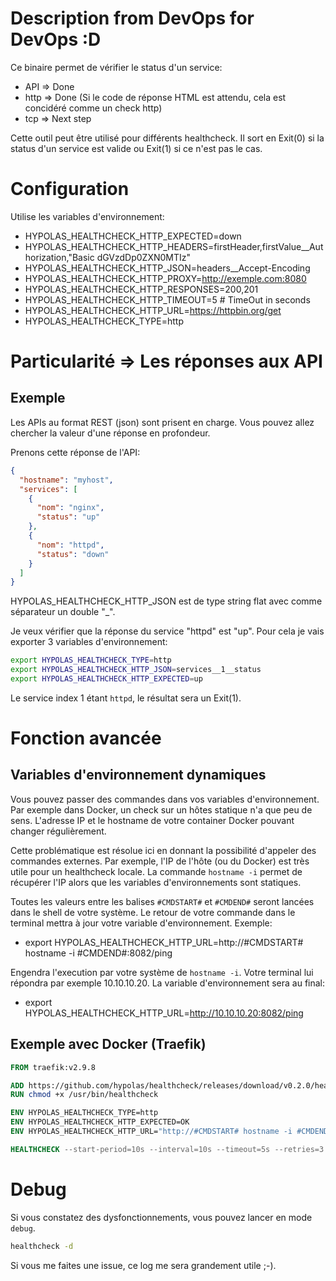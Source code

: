 # Description from DevOps for DevOps :D

Ce binaire permet de vérifier le status d'un service:

- API => Done
- http => Done (Si le code de réponse HTML est attendu, cela est concidéré comme un check http)
- tcp => Next step

Cette outil peut être utilisé pour différents healthcheck. Il sort en Exit(0) si la status d'un service est valide ou Exit(1) si ce n'est pas le cas.

# Configuration

Utilise les variables d'environnement:

- HYPOLAS_HEALTHCHECK_HTTP_EXPECTED=down
- HYPOLAS_HEALTHCHECK_HTTP_HEADERS=firstHeader,firstValue\_\_Authorization,"Basic dGVzdDp0ZXN0MTIz"
- HYPOLAS_HEALTHCHECK_HTTP_JSON=headers\_\_Accept-Encoding
- HYPOLAS_HEALTHCHECK_HTTP_PROXY=http://exemple.com:8080
- HYPOLAS_HEALTHCHECK_HTTP_RESPONSES=200,201
- HYPOLAS_HEALTHCHECK_HTTP_TIMEOUT=5 # TimeOut in seconds
- HYPOLAS_HEALTHCHECK_HTTP_URL=https://httpbin.org/get
- HYPOLAS_HEALTHCHECK_TYPE=http

# Particularité => Les réponses aux API

## Exemple

Les APIs au format REST (json) sont prisent en charge. Vous pouvez allez chercher la valeur d'une réponse en profondeur.

Prenons cette réponse de l'API:

```json
{
  "hostname": "myhost",
  "services": [
    {
      "nom": "nginx",
      "status": "up"
    },
    {
      "nom": "httpd",
      "status": "down"
    }
  ]
}
```

HYPOLAS_HEALTHCHECK_HTTP_JSON est de type string flat avec comme séparateur un double "\_".

Je veux vérifier que la réponse du service "httpd" est "up". Pour cela je vais exporter 3 variables d'environnement:

```bash
export HYPOLAS_HEALTHCHECK_TYPE=http
export HYPOLAS_HEALTHCHECK_HTTP_JSON=services__1__status
export HYPOLAS_HEALTHCHECK_HTTP_EXPECTED=up
```

Le service index 1 étant `httpd`, le résultat sera un Exit(1).

# Fonction avancée

## Variables d'environnement dynamiques

Vous pouvez passer des commandes dans vos variables d'environnement. Par exemple dans Docker, un check sur un hôtes statique n'a que peu de sens. L'adresse IP et le hostname de votre container Docker pouvant changer régulièrement.

Cette problématique est résolue ici en donnant la possibilité d'appeler des commandes externes. Par exemple, l'IP de l'hôte (ou du Docker) est très utile pour un healthcheck locale. La commande `hostname -i` permet de récupérer l'IP alors que les variables d'environnements sont statiques.

Toutes les valeurs entre les balises `#CMDSTART#` et `#CMDEND#` seront lancées dans le shell de votre système. Le retour de votre commande dans le terminal mettra à jour votre variable d'environnement. Exemple:

- export HYPOLAS_HEALTHCHECK_HTTP_URL=http://#CMDSTART# hostname -i #CMDEND#:8082/ping

Engendra l'execution par votre système de `hostname -i`. Votre terminal lui répondra par exemple 10.10.10.20. La variable d'environnement sera au final:

- export HYPOLAS_HEALTHCHECK_HTTP_URL=http://10.10.10.20:8082/ping

## Exemple avec Docker (Traefik)

```Dockerfile
FROM traefik:v2.9.8

ADD https://github.com/hypolas/healthcheck/releases/download/v0.2.0/healthcheck_hpl-linux-amd64 /usr/bin/healthcheck
RUN chmod +x /usr/bin/healthcheck

ENV HYPOLAS_HEALTHCHECK_TYPE=http
ENV HYPOLAS_HEALTHCHECK_HTTP_EXPECTED=OK
ENV HYPOLAS_HEALTHCHECK_HTTP_URL="http://#CMDSTART# hostname -i #CMDEND#:8082/ping"

HEALTHCHECK --start-period=10s --interval=10s --timeout=5s --retries=3 CMD healthcheck
```

# Debug

Si vous constatez des dysfonctionnements, vous pouvez lancer en mode `debug`.

```bash
healthcheck -d
```

Si vous me faites une issue, ce log me sera grandement utile ;-).
